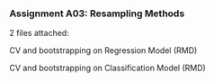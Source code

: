 

### Assignment A03: Resampling Methods

2 files attached:

CV and bootstrapping on Regression Model (RMD) 

CV and bootstrapping on Classification Model (RMD)
